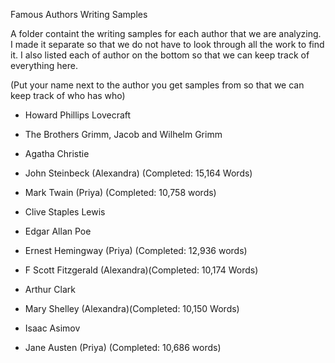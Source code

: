Famous Authors Writing Samples

A folder containt the writing samples for each author that we are analyzing. I made it separate so that we do not have to look through all the work to find it. I also listed each of author on the bottom so that we can keep track of everything here.


(Put your name next to the author you get samples from so that we can keep track of who has who)

  - Howard Phillips Lovecraft

  - The Brothers Grimm, Jacob and Wilhelm Grimm

  - Agatha Christie

  - John Steinbeck (Alexandra) (Completed: 15,164 Words)

  - Mark Twain (Priya) (Completed: 10,758 words)

  - Clive Staples Lewis

  - Edgar Allan Poe

  - Ernest Hemingway (Priya) (Completed: 12,936 words)

  - F Scott Fitzgerald (Alexandra)(Completed: 10,174 Words)

  - Arthur Clark

  - Mary Shelley (Alexandra)(Completed: 10,150 Words)

  - Isaac Asimov

  - Jane Austen (Priya) (Completed: 10,686 words)
